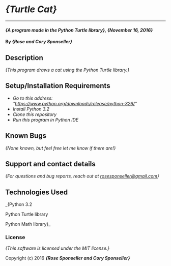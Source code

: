# _{Turtle Cat}_

***

#### _{A program made in the Python Turtle library}, {November 16, 2016}_

#### By _**{Rose and Cory Sponseller}**_

## Description

_{This program draws a cat using the Python Turtle library.}_

## Setup/Installation Requirements

* _Go to this address: "https://www.python.org/downloads/release/python-326/"_
* _Install Python 3.2_
* _Clone this repository_
* _Run this program in Python IDE_

## Known Bugs

_{None known, but feel free let me know if there are!}_

## Support and contact details

_{For questions and bug reports, reach out at rosesponseller@gmail.com}_

## Technologies Used

_{Python 3.2

  Python Turtle library

  Python Math library}_

### License

*{This software is licensed under the MIT license.}*

Copyright (c) 2016 **_{Rose Sponseller and Cory Sponseller}_**
